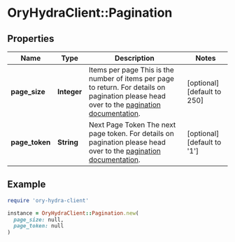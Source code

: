 # OryHydraClient::Pagination

## Properties

| Name | Type | Description | Notes |
| ---- | ---- | ----------- | ----- |
| **page_size** | **Integer** | Items per page  This is the number of items per page to return. For details on pagination please head over to the [pagination documentation](https://www.ory.sh/docs/ecosystem/api-design#pagination). | [optional][default to 250] |
| **page_token** | **String** | Next Page Token  The next page token. For details on pagination please head over to the [pagination documentation](https://www.ory.sh/docs/ecosystem/api-design#pagination). | [optional][default to &#39;1&#39;] |

## Example

```ruby
require 'ory-hydra-client'

instance = OryHydraClient::Pagination.new(
  page_size: null,
  page_token: null
)
```

